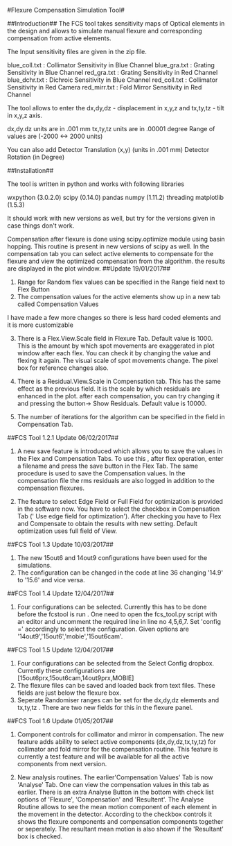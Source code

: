 #Flexure Compensation Simulation Tool#

##Introduction##
The FCS tool takes sensitivity maps of Optical elements in the design and allows to simulate manual flexure and corresponding compensation from active elements.

The Input sensitivity files are given in the zip file.

blue_coll.txt : Collimator Sensitivity in Blue Channel 
blue_gra.txt  : Grating Sensitivity in Blue Channel 
red_gra.txt   : Grating Sensitivity in Red Channel 
blue_dchr.txt : Dichroic Sensitivity in Blue Channel 
red_coll.txt  : Collimator Sensitivity in Red Camera 
red_mirr.txt  : Fold Mirror Sensitivity in Red Channel 


The tool allows to enter the dx,dy,dz - displacement in x,y,z  and tx,ty,tz - tilt in x,y,z axis.

dx,dy.dz units are in .001 mm
tx,ty,tz units are in .00001 degree
Range of values are (-2000 <-> 2000 units)

You can also add Detector Translation (x,y) (units in .001 mm)
Detector Rotation (in Degree) 


##Installation##

The tool is written in python and works with following libraries

wxpython (3.0.2.0)
scipy  (0.14.0)
pandas
numpy  (1.11.2)
threading
matplotlib  (1.5.3) 

It should work with new versions as well, but try for the versions given in case things don't work.

Compensation after flexure is done using scipy.optimize module using basin hopping. This routine is present in new versions of scipy as well. In the compensation tab you can select active elements to compensate for the flexure and view the optimized compensation from the algorithm. the results are displayed in the plot window.
##Update 19/01/2017##

1. Range for Random flex values can be specified in the Range field next to Flex Button
2. The compensation values for the active elements show up in a new tab called Compensation Values

I have made a few more changes so there is less hard coded elements and it is more customizable

3. There is a Flex.View.Scale field in Flexure Tab. Default value is 1000. This is the amount by which spot movements are exaggerated  in plot window after each flex. You can check it by changing the value and flexing it again. The visual scale of spot movements change. The pixel box for reference changes also.

4. There is a Residual.View.Scale in Compensation tab. This has the same effect as the previous field. It is the scale by which residuals are enhanced in the plot. after each compensation, you can try changing it and pressing the button-> Show Residuals. Default value is 10000.

5. The number of iterations for the algorithm can be specified in the field in Compensation Tab. 


##FCS Tool 1.2.1 Update 06/02/2017##
1. A new save feature is introduced which allows you to save the values in the Flex and Compensation Tabs. To use this , after flex operation, enter a filename and press the save button in the Flex Tab. The same procedure is used to save the Compensation values. In the compensation file the rms residuals are also logged in addition to the compensation flexures.

2. The feature to select Edge Field or Full Field for optimization is provided in the software now. You have to select the checkbox in Compensation Tab (' Use edge field for optimization'). After checking you have to Flex and Compensate to obtain the results with new setting. Default optimization uses full field of View. 

##FCS Tool 1.3 Update 10/03/2017##
1. The new 15out6 and 14out9 configurations have been used for the simulations. 
2. The configuration can be changed in the code at line 36 changing '14.9' to '15.6' and vice versa.


##FCS Tool 1.4 Update 12/04/2017##
1. Four configurations can be selected. Currently this has to be done before the fcstool is run . One need to open the fcs_tool.py script with an editor and uncomment the required line in  line no 4,5,6,7. Set 'config =' accordingly to select the configuration. Given options are '14out9','15out6','mobie','15out6cam'.

##FCS Tool 1.5 Update 12/04/2017##
1. Four configurations can be selected from the Select Config dropbox. Currently these configurations are [15out6prx,15out6cam,14out9prx,MOBIE]
2. The flexure files can be saved and loaded back from text files. These fields are just below the flexure box. 
3. Seperate Randomiser ranges can be set for the dx,dy,dz elements and tx,ty,tz . There are two new fields for this in the flexure panel.  

 
##FCS Tool 1.6 Update 01/05/2017##
1. Component controls for collimator and mirror in compensation. The new feature adds ability to select active components (dx,dy,dz,tx,ty,tz) for   collimator and fold mirror for the compensation routine. This feature is currently a test feature and will be available for all the active components from next version.

2. New analysis routines. The earlier'Compensation Values' Tab is now 'Analyse' Tab. One can view the compensation values in this tab as earlier. There is an extra Analyse Button in the bottom with check list options of 'Flexure', 'Compensation' and 'Resultent'. The Analyse Routine allows to see the  mean motion component of each element in the movement in the detector. According to the checkbox controls it shows the flexure components and compensation components together or seperately. The resultant mean motion is also shown if the 'Resultant' box is checked.
